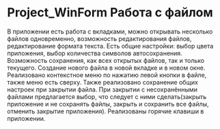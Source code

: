 # Project_WinForm Работа с файлом
В приложении есть работа с вкладками, можно открывать несколько файлов одновременно, возможность редактирования файлов, редактирование формата текста. Есть общие настройки: выбор цвета приложения, выбор количества символов автосохранения. Возможность сохранения, как всех открытых файлов, так и только текущего. Создание нового файла в новой вкладке и в новом окне. Реализовано контекстное меню по нажатию левой кнопки в файле, также меню есть сверху. Также реализовано сохранение общих настроек при закрытии файла. При закрытии с несохранёнными файлами предлагается выбор, что следует с ними сделать(закрыть приложение и не сохранять файлы, закрыть и сохранить все файлы, отменить закрытие приложения). Реализованы горячие клавиши в приложении.
